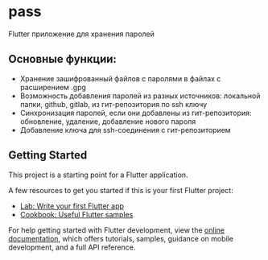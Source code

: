 # pass

Flutter приложение для хранения паролей

## Основные функции:
- Хранение зашифрованный файлов с паролями в файлах с расширением .gpg
- Возможность добавления паролей из разных источников: локальной папки, github, gitlab, из гит-репозитория по ssh ключу
- Синхронизация паролей, если они добавлены из гит-репозитория: обновление, удаление, добавление нового пароля
- Добавление ключа для ssh-соединения с гит-репозиторием

## Getting Started

This project is a starting point for a Flutter application.

A few resources to get you started if this is your first Flutter project:

- [Lab: Write your first Flutter app](https://docs.flutter.dev/get-started/codelab)
- [Cookbook: Useful Flutter samples](https://docs.flutter.dev/cookbook)

For help getting started with Flutter development, view the
[online documentation](https://docs.flutter.dev/), which offers tutorials,
samples, guidance on mobile development, and a full API reference.
